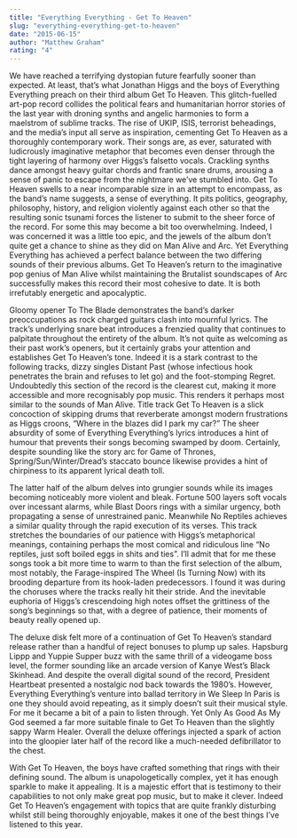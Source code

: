 ```yaml
---
title: "Everything Everything - Get To Heaven"
slug: "everything-everything-get-to-heaven"
date: "2015-06-15"
author: "Matthew Graham"
rating: "4"
---
```


We have reached a terrifying dystopian future fearfully sooner than expected. At least, that’s what Jonathan Higgs and the boys of Everything Everything preach on their third album Get To Heaven. This glitch-fuelled art-pop record collides the political fears and humanitarian horror stories of the last year with droning synths and angelic harmonies to form a maelstrom of sublime tracks. The rise of UKIP, ISIS, terrorist beheadings, and the media’s input all serve as inspiration, cementing Get To Heaven as a thoroughly contemporary work. Their songs are, as ever, saturated with ludicrously imaginative metaphor that becomes even denser through the tight layering of harmony over Higgs’s falsetto vocals. Crackling synths dance amongst heavy guitar chords and frantic snare drums, arousing a sense of panic to escape from the nightmare we’ve stumbled into. Get To Heaven swells to a near incomparable size in an attempt to encompass, as the band’s name suggests, a sense of everything. It pits politics, geography, philosophy, history, and religion violently against each other so that the resulting sonic tsunami forces the listener to submit to the sheer force of the record. For some this may become a bit too overwhelming. Indeed, I was concerned it was a little too epic, and the jewels of the album don’t quite get a chance to shine as they did on Man Alive and Arc. Yet Everything Everything has achieved a perfect balance between the two differing sounds of their previous albums. Get To Heaven’s return to the imaginative pop genius of Man Alive whilst maintaining the Brutalist soundscapes of Arc successfully makes this record their most cohesive to date. It is both irrefutably energetic and apocalyptic.

Gloomy opener To The Blade demonstrates the band’s darker preoccupations as rock charged guitars clash into mournful lyrics. The track’s underlying snare beat introduces a frenzied quality that continues to palpitate throughout the entirety of the album. It’s not quite as welcoming as their past work’s openers, but it certainly grabs your attention and establishes Get To Heaven’s tone. Indeed it is a stark contrast to the following tracks, dizzy singles Distant Past (whose infectious hook penetrates the brain and refuses to let go) and the foot-stomping Regret. Undoubtedly this section of the record is the clearest cut, making it more accessible and more recognisably pop music. This renders it perhaps most similar to the sounds of Man Alive. Title track Get To Heaven is a slick concoction of skipping drums that reverberate amongst modern frustrations as Higgs croons, “Where in the blazes did I park my car?” The sheer absurdity of some of Everything Everything’s lyrics introduces a hint of humour that prevents their songs becoming swamped by doom. Certainly, despite sounding like the story arc for Game of Thrones, Spring/Sun/Winter/Dread’s staccato bounce likewise provides a hint of chirpiness to its apparent lyrical death toll.

The latter half of the album delves into grungier sounds while its images becoming noticeably more violent and bleak. Fortune 500 layers soft vocals over incessant alarms, while Blast Doors rings with a similar urgency, both propagating a sense of unrestrained panic. Meanwhile No Reptiles achieves a similar quality through the rapid execution of its verses. This track stretches the boundaries of our patience with Higgs’s metaphorical meanings, containing perhaps the most comical and ridiculous line “No reptiles, just soft boiled eggs in shits and ties”. I’ll admit that for me these songs took a bit more time to warm to than the first selection of the album, most notably, the Farage-inspired The Wheel (Is Turning Now) with its brooding departure from its hook-laden predecessors. I found it was during the choruses where the tracks really hit their stride. And the inevitable euphoria of Higgs’s crescendoing high notes offset the grittiness of the song’s beginnings so that, with a degree of patience, their moments of beauty really opened up.

The deluxe disk felt more of a continuation of Get To Heaven’s standard release rather than a handful of reject bonuses to plump up sales. Hapsburg Lippp and Yuppie Supper buzz with the same thrill of a videogame boss level, the former sounding like an arcade version of Kanye West’s Black Skinhead. And despite the overall digital sound of the record, President Heartbeat presented a nostalgic nod back towards the 1980’s. However, Everything Everything’s venture into ballad territory in We Sleep In Paris is one they should avoid repeating, as it simply doesn’t suit their musical style. For me it became a bit of a pain to listen through. Yet Only As Good As My God seemed a far more suitable finale to Get To Heaven than the slightly sappy Warm Healer. Overall the deluxe offerings injected a spark of action into the gloopier later half of the record like a much-needed defibrillator to the chest.

With Get To Heaven, the boys have crafted something that rings with their defining sound. The album is unapologetically complex, yet it has enough sparkle to make it appealing. It is a majestic effort that is testimony to their capabilities to not only make great pop music, but to make it clever. Indeed Get To Heaven’s engagement with topics that are quite frankly disturbing whilst still being thoroughly enjoyable, makes it one of the best things I’ve listened to this year.
